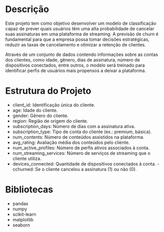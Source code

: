 # Descrição
Este projeto tem como objetivo desenvolver um modelo de classificação capaz de prever quais usuários têm uma alta probabilidade de cancelar suas assinaturas em uma plataforma de streaming. A previsão de churn é fundamental para que a empresa possa tomar decisões estratégicas, reduzir as taxas de cancelamento e otimizar a retenção de clientes.

Através de um conjunto de dados contendo informações sobre as contas dos clientes, como idade, gênero, dias de assinatura, número de dispositivos conectados, entre outros, o modelo será treinado para identificar perfis de usuários mais propensos a deixar a plataforma.

# Estrutura do Projeto

- client_id: Identificação única do cliente.
- age: Idade do cliente.
- gender: Gênero do cliente.
- region: Região de origem do cliente.
- subscription_days: Número de dias com a assinatura ativa.
- subscription_type: Tipo de conta do cliente (ex.: premium, básica).
- num_contents: Número de conteúdos assistidos na plataforma.
- avg_rating: Avaliação média dos conteúdos pelo cliente.
- num_active_profiles: Número de perfis ativos associados à conta.
- num_streaming_services: Número de serviços de streaming que o cliente utiliza.
- devices_connected: Quantidade de dispositivos conectados à conta.
-cchurned: Se o cliente cancelou a assinatura (1) ou não (0).

# Bibliotecas

- pandas
- numpy
- scikit-learn
- matplotlib
- seaborn
